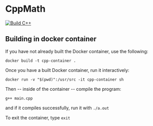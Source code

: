 # CppMath

[![Build C++](https://github.com/TannerHartt/CppMath/actions/workflows/actions.yml/badge.svg)](https://github.com/TannerHartt/CppMath/actions/workflows/actions.yml)


## Building in docker container

If you have not already built the Docker container, use the following:

```
docker build -t cpp-container .
```

Once you have a built Docker container, run it interactively:

```
docker run -v "$(pwd)":/usr/src -it cpp-container sh
```

Then -- inside of the container -- compile the program:

```
g++ main.cpp
```

and if it compiles successfully, run it with `./a.out`

To exit the container, type `exit`